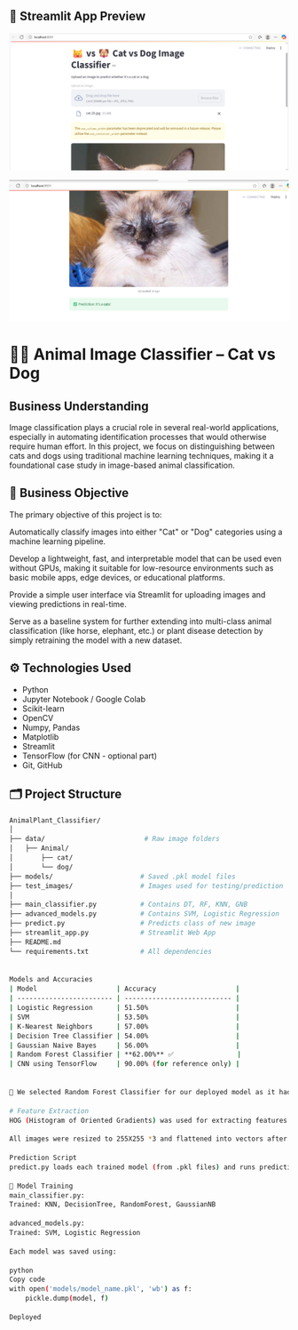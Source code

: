 ## 🌟 Streamlit App Preview

![Streamlit Preview](https://raw.githubusercontent.com/vaishnavib013/Celebal_Internship/main/Image_classification_Dog_cat_Celebal-project/AnimalPlant_Classifier/streamlit_preview1.png)


![Streamlit Preview 2](https://raw.githubusercontent.com/vaishnavib013/Celebal_Internship/main/Image_classification_Dog_cat_Celebal-project/AnimalPlant_Classifier/streamlit_preview2.png)


# 🐶🐱 Animal Image Classifier – Cat vs Dog
## Business Understanding
Image classification plays a crucial role in several real-world applications, especially in automating identification processes that would otherwise require human effort. In this project, we focus on distinguishing between cats and dogs using traditional machine learning techniques, making it a foundational case study in image-based animal classification.

## 🎯 Business Objective
The primary objective of this project is to:

Automatically classify images into either "Cat" or "Dog" categories using a machine learning pipeline.

Develop a lightweight, fast, and interpretable model that can be used even without GPUs, making it suitable for low-resource environments such as basic mobile apps, edge devices, or educational platforms.

Provide a simple user interface via Streamlit for uploading images and viewing predictions in real-time.

Serve as a baseline system for further extending into multi-class animal classification (like horse, elephant, etc.) or plant disease detection by simply retraining the model with a new dataset.

## ⚙️ Technologies Used

- Python
- Jupyter Notebook / Google Colab
- Scikit-learn
- OpenCV
- Numpy, Pandas
- Matplotlib
- Streamlit
- TensorFlow (for CNN - optional part)
- Git, GitHub


## 🗂 Project Structure

```bash
AnimalPlant_Classifier/
│
├── data/                         # Raw image folders
│   ├── Animal/
│       ├── cat/
│       └── dog/
├── models/                      # Saved .pkl model files
├── test_images/                 # Images used for testing/prediction
│
├── main_classifier.py           # Contains DT, RF, KNN, GNB
├── advanced_models.py           # Contains SVM, Logistic Regression
├── predict.py                   # Predicts class of new image
├── streamlit_app.py             # Streamlit Web App
├── README.md
└── requirements.txt             # All dependencies


Models and Accuracies
| Model                    | Accuracy                    |
| ------------------------ | --------------------------- |
| Logistic Regression      | 51.50%                      |
| SVM                      | 53.50%                      |
| K-Nearest Neighbors      | 57.00%                      |
| Decision Tree Classifier | 54.00%                      |
| Gaussian Naive Bayes     | 56.00%                      |
| Random Forest Classifier | **62.00%** ✅                |
| CNN using TensorFlow     | 90.00% (for reference only) |


📌 We selected Random Forest Classifier for our deployed model as it had the best performance among traditional ML models.

# Feature Extraction
HOG (Histogram of Oriented Gradients) was used for extracting features from grayscale images.

All images were resized to 255X255 *3 and flattened into vectors after HOG feature extraction.

Prediction Script
predict.py loads each trained model (from .pkl files) and runs prediction on images from the test_images/ folder. Outputs are printed on the console.

🧪 Model Training
main_classifier.py:
Trained: KNN, DecisionTree, RandomForest, GaussianNB

advanced_models.py:
Trained: SVM, Logistic Regression

Each model was saved using:

python
Copy code
with open('models/model_name.pkl', 'wb') as f:
    pickle.dump(model, f)

Deployed 
